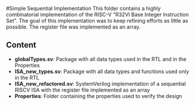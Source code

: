  #Simple Sequential Implementation
 This folder contains a highly combinatorial implementation of the RISC-V "R32VI Base Integer Instruction Set". 
 The goal of this implementation was to keep refining efforts as little as possible.
 The register file was implemented as an array.

## Content
- **globalTypes.sv**: Package with all data types used in the RTL and in the Properties
- **ISA_new_types.sv**: Package with all data types and functions used only in the RTL
- **ISA_new_refactored.sv**: SystemVerilog implementation of a sequential RISCV ISA with the register file implemented as an array
- **Properties**: Folder containing the properties used to verify the design